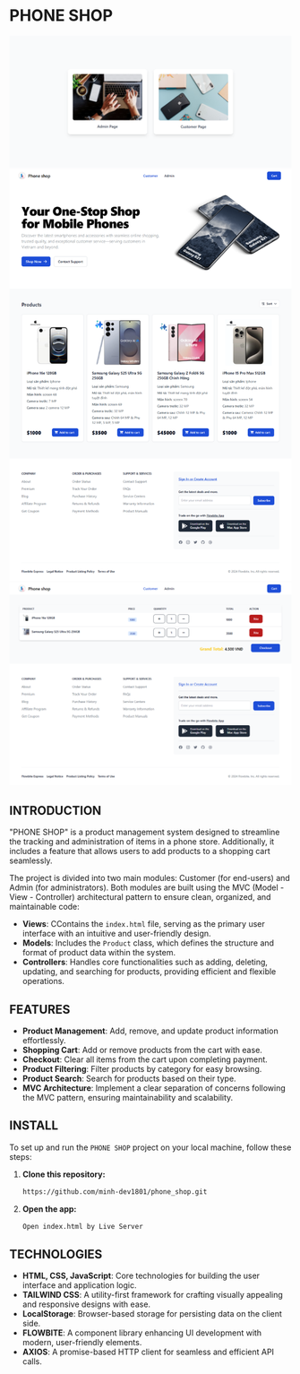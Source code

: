 # PHONE SHOP

![Demo 00](/asset/img/demo_0.png)
![Demo 01](/asset/img/demo_1.png)
![Demo 02](/asset/img/demo_2.png)

## INTRODUCTION

"PHONE SHOP" is a product management system designed to streamline the tracking and administration of items in a phone store. Additionally, it includes a feature that allows users to add products to a shopping cart seamlessly.

The project is divided into two main modules: Customer (for end-users) and Admin (for administrators). Both modules are built using the MVC (Model - View - Controller) architectural pattern to ensure clean, organized, and maintainable code:

- **Views**: CContains the `index.html` file, serving as the primary user interface with an intuitive and user-friendly design.
- **Models**: Includes the `Product` class, which defines the structure and format of product data within the system.
- **Controllers**: Handles core functionalities such as adding, deleting, updating, and searching for products, providing efficient and flexible operations.

## FEATURES

- **Product Management**: Add, remove, and update product information effortlessly.
- **Shopping Cart**: Add or remove products from the cart with ease.
- **Checkout**: Clear all items from the cart upon completing payment.
- **Product Filtering**: Filter products by category for easy browsing.
- **Product Search**: Search for products based on their type.
- **MVC Architecture**: Implement a clear separation of concerns following the MVC pattern, ensuring maintainability and scalability.

## INSTALL

To set up and run the `PHONE SHOP` project on your local machine, follow these steps:

1. **Clone this repository:**

   ```bash
   https://github.com/minh-dev1801/phone_shop.git

   ```

2. **Open the app:**

   ```bash
   Open index.html by Live Server

   ```

## TECHNOLOGIES

- **HTML, CSS, JavaScript**: Core technologies for building the user interface and application logic.
- **TAILWIND CSS**: A utility-first framework for crafting visually appealing and responsive designs with ease.
- **LocalStorage**: Browser-based storage for persisting data on the client side.
- **FLOWBITE**: A component library enhancing UI development with modern, user-friendly elements.
- **AXIOS**: A promise-based HTTP client for seamless and efficient API calls.
